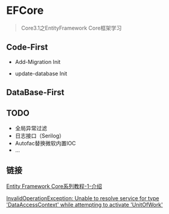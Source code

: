 # EFCore

> Core3.1之EntityFramework Core框架学习



## Code-First

+ Add-Migration Init

+ update-database Init

## DataBase-First



## TODO

+ 全局异常过滤
+ 日志接口（Serilog）
+ Autofac替换微软内置IOC
+ ...

## 链接

[Entity Framework Core系列教程-1-介绍](https://www.cnblogs.com/AlexanderZhao/p/12274866.html)

[InvalidOperationException: Unable to resolve service for type 'DataAccessContext' while attempting to activate 'UnitOfWork'](https://stackoverflow.com/questions/60034068/invalidoperationexception-unable-to-resolve-service-for-type-dataaccesscontext)

